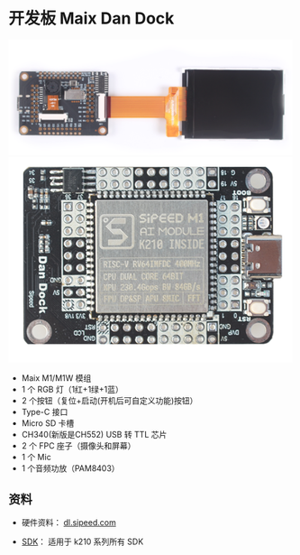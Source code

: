 开发板 Maix Dan Dock
===========


![dan dock](../../../assets/dan_dock_1.png)
![Dan dock](../../../assets/Dan_Dock.png)

* Maix M1/M1W 模组
* 1 个 RGB 灯（1红+1绿+1蓝）
* 2 个按钮（复位+启动(开机后可自定义功能)按钮）
* Type-C 接口
* Micro SD 卡槽
* CH340(新版是CH552) USB 转 TTL 芯片
* 2 个 FPC 座子（摄像头和屏幕）
* 1 个 Mic
* 1 个音频功放（PAM8403）


## 资料

* 硬件资料： [dl.sipeed.com](http://dl.sipeed.com/MAIX/HDK/Maix-Dock/)

* [SDK](../sdk/README.md)： 适用于 k210 系列所有 SDK

